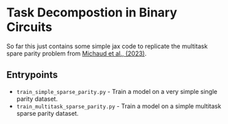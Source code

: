 # Task Decompostion in Binary Circuits

So far this just contains some simple jax code to replicate the multitask spare parity problem from [Michaud et al., (2023)](http://arxiv.org/abs/2303.13506).

## Entrypoints 

- `train_simple_sparse_parity.py` - Train a model on a very simple single parity dataset.
- `train_multitask_sparse_parity.py` - Train a model on a simple multitask sparse parity dataset.
